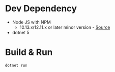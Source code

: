 # Dev Dependency
- Node JS with NPM
  - 10.13.x/12.11.x or later minor version - [Source](https://gist.github.com/LayZeeDK/c822cc812f75bb07b7c55d07ba2719b3)
- dotnet 5

# Build & Run
```dotnet run```
